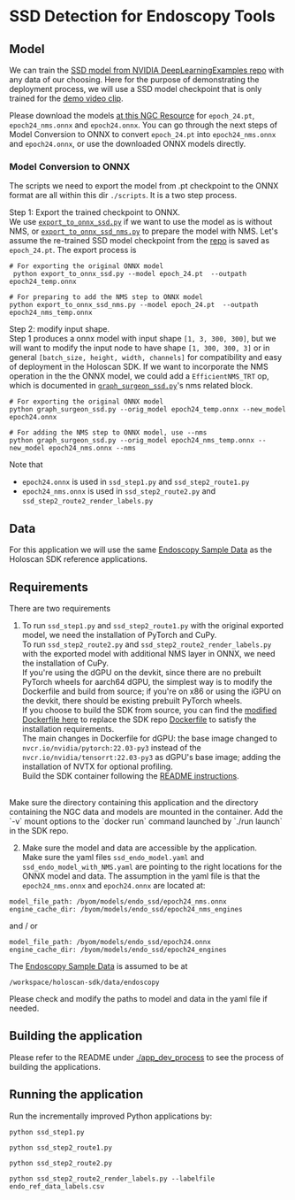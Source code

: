 # SSD Detection for Endoscopy Tools

## Model
We can train the [SSD model from NVIDIA DeepLearningExamples repo]((https://github.com/NVIDIA/DeepLearningExamples/tree/master/PyTorch/Detection/SSD)) with any data of our choosing. Here for the purpose of demonstrating the deployment process, we will use a SSD model checkpoint that is only trained for the [demo video clip](https://catalog.ngc.nvidia.com/orgs/nvidia/teams/clara-holoscan/resources/holoscan_endoscopy_sample_data). 

Please download the models [at this NGC Resource](https://catalog.ngc.nvidia.com/orgs/nvidia/teams/clara-holoscan/resources/ssd_surgical_tool_detection_model) for `epoch_24.pt`, `epoch24_nms.onnx` and `epoch24.onnx`. You can go through the next steps of Model Conversion to ONNX to convert `epoch_24.pt` into `epoch24_nms.onnx` and `epoch24.onnx`, or use the downloaded ONNX models directly.


### Model Conversion to ONNX
The scripts we need to export the model from .pt checkpoint to the ONNX format are all within this dir `./scripts`. It is a two step process.


 Step 1: Export the trained checkpoint to ONNX. <br> We use [`export_to_onnx_ssd.py`](./scripts/export_to_onnx_ssd.py) if we want to use the model as is without NMS, or [`export_to_onnx_ssd_nms.py`](./scripts/export_to_onnx_ssd_nms.py) to prepare the model with NMS. 
 Let's assume the re-trained SSD model checkpoint from the [repo](https://github.com/NVIDIA/DeepLearningExamples/tree/master/PyTorch/Detection/SSD) is saved as `epoch_24.pt`.
 The export process is 
```
# For exporting the original ONNX model
 python export_to_onnx_ssd.py --model epoch_24.pt  --outpath epoch24_temp.onnx
```
```
# For preparing to add the NMS step to ONNX model
python export_to_onnx_ssd_nms.py --model epoch_24.pt  --outpath epoch24_nms_temp.onnx
```
Step 2: modify input shape. <br> Step 1 produces a onnx model with input shape `[1, 3, 300, 300]`, but we will want to modify the input node to have shape `[1, 300, 300, 3]` or in general `[batch_size, height, width, channels]` for compatibility and easy of deployment in the Holoscan SDK. If we want to incorporate the NMS operation in the the ONNX model, we could add a `EfficientNMS_TRT` op, which is documented in [`graph_surgeon_ssd.py`](./scripts/graph_surgeon_ssd.py)'s nms related block.
```
# For exporting the original ONNX model
python graph_surgeon_ssd.py --orig_model epoch24_temp.onnx --new_model epoch24.onnx
```
```
# For adding the NMS step to ONNX model, use --nms
python graph_surgeon_ssd.py --orig_model epoch24_nms_temp.onnx --new_model epoch24_nms.onnx --nms
```

Note that
 - `epoch24.onnx` is used in `ssd_step1.py` and `ssd_step2_route1.py`
 - `epoch24_nms.onnx` is used in `ssd_step2_route2.py` and `ssd_step2_route2_render_labels.py` 

## Data
For this application we will use the same [Endoscopy Sample Data](https://catalog.ngc.nvidia.com/orgs/nvidia/teams/clara-holoscan/resources/holoscan_endoscopy_sample_data) as the Holoscan SDK reference applications.

## Requirements
There are two requirements 
1. To run `ssd_step1.py` and `ssd_step2_route1.py` with the original exported model, we need the installation of PyTorch and CuPy. 
<br> To run `ssd_step2_route2.py` and `ssd_step2_route2_render_labels.py` with the exported model with additional NMS layer in ONNX, we need the installation of CuPy. 
<br> If you're using the dGPU on the devkit, since there are no prebuilt PyTorch wheels for aarch64 dGPU, the simplest way is to modify the Dockerfile and build from source; if you're on x86 or using the iGPU on the devkit, there should be existing prebuilt PyTorch wheels.
<br> If you choose to build the SDK from source, you can find the [modified Dockerfile here](./docker/Dockerfile) to replace the SDK repo [Dockerfile](https://github.com/nvidia-holoscan/holoscan-sdk/blob/main/Dockerfile) to satisfy the installation requirements. 
<br> The main changes in Dockerfile for dGPU: the base image changed to `nvcr.io/nvidia/pytorch:22.03-py3` instead of the `nvcr.io/nvidia/tensorrt:22.03-py3` as dGPU's base image; adding the installation of NVTX for optional profiling.
<br>Build the SDK container following the [README instructions](https://github.com/nvidia-holoscan/holoscan-sdk#recommended-using-the-run-script). 
<br>
 Make sure the directory containing this application and the directory containing the NGC data and models are mounted in the container. Add the `-v` mount options to the `docker run` command launched by `./run launch` in the SDK repo. 

2. Make sure the model and data are accessible by the application. 
<br> Make sure the yaml files `ssd_endo_model.yaml` and `ssd_endo_model_with_NMS.yaml` are pointing to the right locations for the ONNX model and data. The assumption in the yaml file is that the `epoch24_nms.onnx` and `epoch24.onnx` are located at:
```
model_file_path: /byom/models/endo_ssd/epoch24_nms.onnx 
engine_cache_dir: /byom/models/endo_ssd/epoch24_nms_engines
```
and / or
```
model_file_path: /byom/models/endo_ssd/epoch24.onnx
engine_cache_dir: /byom/models/endo_ssd/epoch24_engines
```
The [Endoscopy Sample Data](https://catalog.ngc.nvidia.com/orgs/nvidia/teams/clara-holoscan/resources/holoscan_endoscopy_sample_data) is assumed to be at 
```
/workspace/holoscan-sdk/data/endoscopy
```
Please check and modify the paths to model and data in the yaml file if needed.

## Building the application
Please refer to the README under [./app_dev_process](./app_dev_process/README.md) to see the process of building the applications.

## Running the application
Run the incrementally improved Python applications by:
```
python ssd_step1.py

python ssd_step2_route1.py

python ssd_step2_route2.py

python ssd_step2_route2_render_labels.py --labelfile endo_ref_data_labels.csv
```